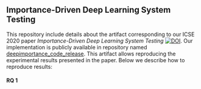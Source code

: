 ## Importance-Driven Deep Learning System Testing

This repository include details about the artifact corresponding to our ICSE 2020 paper 
_Importance-Driven Deep Learning System Testing_ 
[![DOI](https://zenodo.org/badge/DOI/10.5281/zenodo.3628024.svg)](https://doi.org/10.5281/zenodo.3628024). 
Our implementation is publicly available in repository named 
[deepimportance_code_release](https://github.com/DeepImportance/deepimportance_code_release).
This artifact allows reproducing the experimental results presented in the paper. Below we 
describe how to reproduce results:

#### RQ 1




